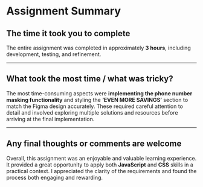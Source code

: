 # Assignment Summary

## The time it took you to complete

The entire assignment was completed in approximately **3 hours**, including development, testing, and refinement.

---

## What took the most time / what was tricky?

The most time-consuming aspects were **implementing the phone number masking functionality** and styling the **‘EVEN MORE SAVINGS’** section to match the Figma design accurately. These required careful attention to detail and involved exploring multiple solutions and resources before arriving at the final implementation.

---

## Any final thoughts or comments are welcome

Overall, this assignment was an enjoyable and valuable learning experience. It provided a great opportunity to apply both **JavaScript** and **CSS** skills in a practical context. I appreciated the clarity of the requirements and found the process both engaging and rewarding.
